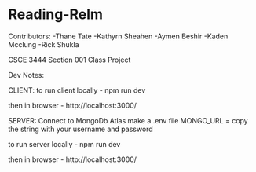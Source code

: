 # Reading-Relm

Contributors:
-Thane Tate
-Kathyrn Sheahen
-Aymen Beshir
-Kaden Mcclung
-Rick Shukla


CSCE 3444 Section 001 Class Project

Dev Notes:

CLIENT:
to run client locally - npm run dev

then in browser - http://localhost:3000/

SERVER:
Connect to MongoDb Atlas
make a .env file
MONGO_URL = copy the string with your username and password

to run server locally - npm run dev

then in browser - http://localhost:3000/
